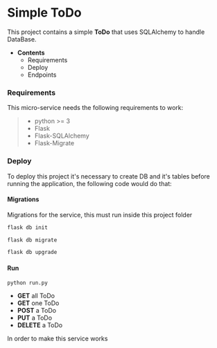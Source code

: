 # Simple ToDo

This project contains a simple **ToDo** that uses SQLAlchemy to handle DataBase.


* **Contents**
  * Requirements
  * Deploy
  * Endpoints

### Requirements
This micro-service needs the following requirements to work:
>* python >= 3
>* Flask
>* Flask-SQLAlchemy
>* Flask-Migrate

### Deploy
To deploy this project it's necessary to create DB and it's tables before running the application, the following code would
 do that:

#### Migrations
Migrations for the service, this must run inside this project folder

```bash
flask db init
```

```bash
flask db migrate
```

```bash
flask db upgrade
```

#### Run
```bash
python run.py
```


- **GET** all ToDo
- **GET** one ToDo
- **POST** a ToDo
- **PUT** a ToDo
- **DELETE** a ToDo


In order to make this service works 
